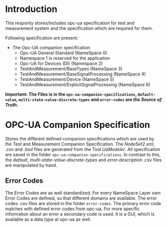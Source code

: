# Introduction

This respority stores/includes opc-ua specification for test and measurement system and the specification which are required for them.

Following specification are present:

- The Opc-UA companion specification
  - Opc-UA General Standard (NameSpace 0)
  - Namespace 1 is reserved for the application
  - Opc-UA for Devices (DI) (Namespace 2)
  - TestAndMeasurement/BaseTypes (NameSpace 3)
  - TestAndMeasurement/BaseSignalProcessing (NameSpace 4)
  - TestAndMeasurement/Device (NameSpace 5)
  - TestAndMeasurement/ExplicitSignalProcessing (NameSpace 6)

__Important: The Files is in the `opc-ua-companion-specifications`, `default-value`, `multi-state-value-discrete-types` and `error-codes` are *the Source of Truth*.__

# OPC-UA Companion Specification

Stores the different defined companion specifications which are used by the Test and Measurement Companion Specification. The *NodeSet2.xml*, *.csv* and *.bsd* files are generated from the Tool *UaModeler*. All specification are saved in the folder `opc-ua-companion-specifications`. In contrast to this, the *default*, *multi-state-value-discrete-types* and *error-description* .csv files are manipulated by hand.

## Error Codes

The Error Codes are as well standardized. For every NameSpace Layer own Error Codes are defined, so that different domains
are available. The error codes .csv files are stored in the folder `error-codes`.
The primary error code matches with defined error codes from opc-ua. For more specific infomration about an error a secondary code is used.
It is a GUI, which is available as a data type at opc-ua as well.